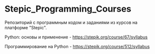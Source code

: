 # Stepic_Programming_Courses
Репозиторий с программным кодом и заданиями из курсов на платформе "Stepic".
 
Python: основы и применение - https://stepik.org/course/67/syllabus

Программирование на Python - https://stepik.org/course/512/syllabus
